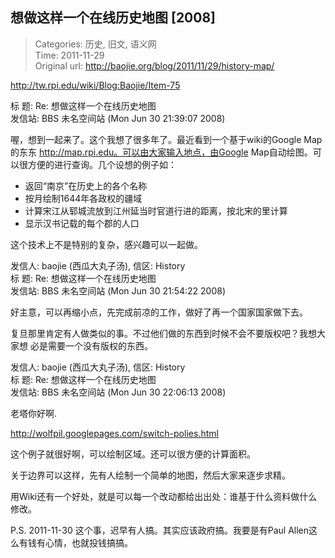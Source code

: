 想做这样一个在线历史地图 [2008]
---
    
> Categories: 历史, 旧文, 语义网  
> Time: 2011-11-29  
> Original url: <http://baojie.org/blog/2011/11/29/history-map/>
    
http://tw.rpi.edu/wiki/Blog:Baojie/Item-75

标 题: Re: 想做这样一个在线历史地图   
发信站: BBS 未名空间站 (Mon Jun 30 21:39:07 2008)  

喔，想到一起来了。这个我想了很多年了。最近看到一个基于wiki的Google Map的东东 http://map.rpi.edu。可以由大家输入地点，由Google Map自动绘图。可以很方便的进行查询。几个设想的例子如：
 
* 返回“南京”在历史上的各个名称 
* 按月绘制1644年各政权的疆域 
* 计算宋江从郓城流放到江州延当时官道行进的距离，按北宋的里计算 
* 显示汉书记载的每个郡的人口

这个技术上不是特别的复杂，感兴趣可以一起做。

发信人: baojie (西瓜大丸子汤), 信区: History   
标 题: Re: 想做这样一个在线历史地图  
发信站: BBS 未名空间站 (Mon Jun 30 21:54:22 2008)

好主意，可以再缩小点，先完成前凉的工作，做好了再一个国家国家做下去。

复旦那里肯定有人做类似的事。不过他们做的东西到时候不会不要版权吧？我想大家想 必是需要一个没有版权的东西。     


发信人: baojie (西瓜大丸子汤), 信区: History  
标 题: Re: 想做这样一个在线历史地图  
发信站: BBS 未名空间站 (Mon Jun 30 22:06:13 2008)

老塔你好啊.

http://wolfpil.googlepages.com/switch-polies.html

这个例子就很好啊，可以绘制区域。还可以很方便的计算面积。

关于边界可以这样，先有人绘制一个简单的地图，然后大家来逐步求精。

用Wiki还有一个好处，就是可以每一个改动都给出出处：谁基于什么资料做什么修改。



P.S. 2011-11-30 这个事，迟早有人搞。其实应该政府搞。我要是有Paul Allen这么有钱有心情，也就投钱搞搞。     
    